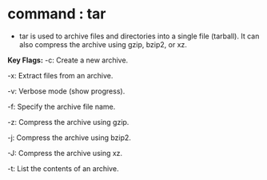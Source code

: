 # command : tar 
- tar is used to archive files and directories into a single file (tarball). It can also compress the archive using gzip, bzip2, or xz.

**Key Flags:**
-c: Create a new archive.

-x: Extract files from an archive.

-v: Verbose mode (show progress).

-f: Specify the archive file name.

-z: Compress the archive using gzip.

-j: Compress the archive using bzip2.

-J: Compress the archive using xz.

-t: List the contents of an archive.

